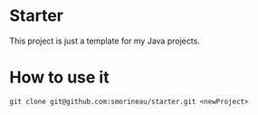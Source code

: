 # Starter

This project is just a template for my Java projects.

# How to use it

`git clone git@github.com:smorineau/starter.git <newProject>`
